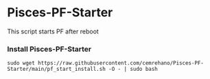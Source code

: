 # Pisces-PF-Starter
This script starts PF after reboot




### Install Pisces-PF-Starter
```
sudo wget https://raw.githubusercontent.com/cemrehano/Pisces-PF-Starter/main/pf_start_install.sh -O - | sudo bash
```
